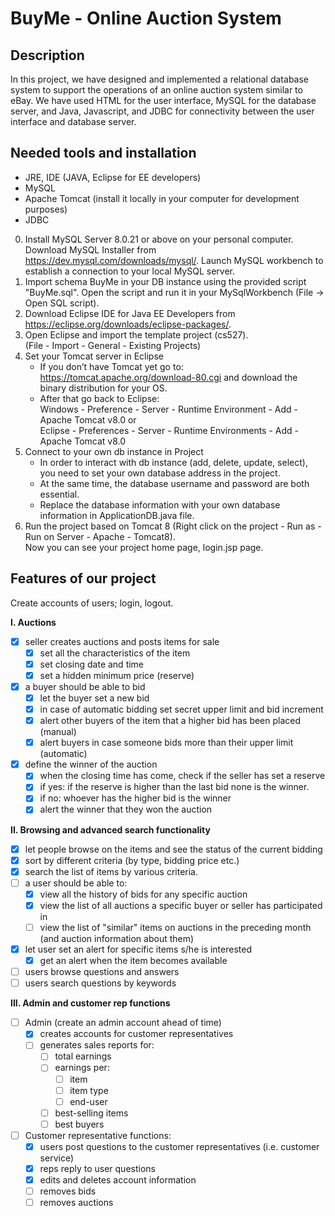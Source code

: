# BuyMe - Online Auction System #
## Description ##
In this project, we have designed and implemented a relational database system to support the operations of an online auction system similar to eBay. We have used HTML for the user interface, MySQL for the database server, and Java, Javascript, and JDBC for connectivity between the user interface and database server.

## Needed tools and installation ##
* JRE, IDE (JAVA, Eclipse for EE developers)
* MySQL
* Apache Tomcat (install it locally in your computer for development purposes)
* JDBC

0. Install MySQL Server 8.0.21 or above on your personal computer. Download MySQL Installer from https://dev.mysql.com/downloads/mysql/. Launch MySQL workbench to establish a connection to your local MySQL server.
1. Import schema BuyMe in your DB instance using the provided script "BuyMe.sql". Open the script and run it in your MySqlWorkbench (File &rarr; Open SQL script).
2. Download Eclipse IDE for Java EE Developers from https://eclipse.org/downloads/eclipse-packages/.
3. Open Eclipse and import the template project (cs527). <br> (File - Import - General - Existing Projects)
4. Set your Tomcat server in Eclipse
    * If you don’t have Tomcat yet go to: https://tomcat.apache.org/download-80.cgi and download the binary distribution for your OS.
    * After that go back to Eclipse: <br>
      Windows - Preference - Server - Runtime Environment - Add - Apache Tomcat v8.0 or <br>
      Eclipse - Preferences - Server - Runtime Environments - Add - Apache Tomcat v8.0
5. Connect to your own db instance in Project
    * In order to interact with db instance (add, delete, update, select), you need to set your own database address in the project.
    * At the same time, the database username and password are both essential.
    * Replace the database information with your own database information in ApplicationDB.java file.
6. Run the project based on Tomcat 8 
   (Right click on the project - Run as - Run on Server - Apache - Tomcat8). <br>
   Now you can see your project home page, login.jsp page.
   
## Features of our project ##
Create accounts of users; login, logout.

**I. Auctions**
- [x] seller creates auctions and posts items for sale
    - [x] set all the characteristics of the item
    - [x] set closing date and time
    - [x] set a hidden minimum price (reserve)
- [x] a buyer should be able to bid
    - [x] let the buyer set a new bid
    - [x] in case of automatic bidding set secret upper limit and bid increment
    - [x] alert other buyers of the item that a higher bid has been placed (manual)
    - [x] alert buyers in case someone bids more than their upper limit (automatic)
- [x] define the winner of the auction
    - [x] when the closing time has come, check if the seller has set a reserve
    - [x] if yes: if the reserve is higher than the last bid none is the winner.
    - [x] if no: whoever has the higher bid is the winner
    - [x] alert the winner that they won the auction

**II. Browsing and advanced search functionality**
- [x] let people browse on the items and see the status of the current bidding
- [x] sort by different criteria (by type, bidding price etc.)
- [x] search the list of items by various criteria.
- [ ] a user should be able to:
    - [x] view all the history of bids for any specific auction
    - [x] view the list of all auctions a specific buyer or seller has participated in
    - [ ] view the list of "similar" items on auctions in the preceding month (and auction information about them)
- [x] let user set an alert for specific items s/he is interested
    - [x] get an alert when the item becomes available
- [ ] users browse questions and answers
- [ ] users search questions by keywords

**III. Admin and customer rep functions**
- [ ] Admin (create an admin account ahead of time)
    - [x] creates accounts for customer representatives
    - [ ] generates sales reports for:
        - [ ] total earnings
        - [ ] earnings per:
            - [ ] item
            - [ ] item type
            - [ ] end-user
        - [ ] best-selling items
        - [ ] best buyers
- [ ] Customer representative functions:
    - [x] users post questions to the customer representatives (i.e. customer service)
    - [x] reps reply to user questions
    - [x] edits and deletes account information
    - [ ] removes bids
    - [ ] removes auctions
